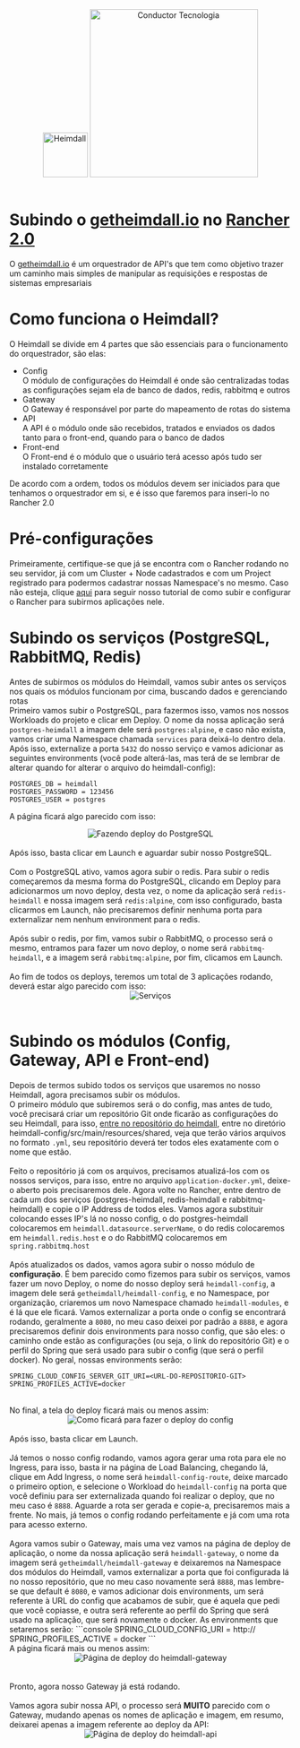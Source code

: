 <div align="center">
  <a href="https://github.com/getheimdall/heimdall"><img src="../../tsuru/heimdall-on-tsuru/images/logo-heimdall.png" width="80" title="Heimdall" /></a>
  <a href="http://www.conductor.com.br/"><img src="../../tsuru/heimdall-on-tsuru/images/logo-conductor.png" width="300" title="Conductor Tecnologia" /></a>
</div>
<br />

# Subindo o <a href="https://getheimdall.io">getheimdall.io</a> no <a href="https://rancher.com">Rancher 2.0</a>
O <a href="https://getheimdall.io">getheimdall.io</a> é um orquestrador de API's que tem como objetivo trazer um caminho mais simples de manipular as requisições e respostas de sistemas empresariais

# Como funciona o Heimdall?
O Heimdall se divide em 4 partes que são essenciais para o funcionamento do orquestrador, são elas:
* Config  
O módulo de configurações do Heimdall é onde são centralizadas todas as configurações sejam ela de banco de dados, redis, rabbitmq e outros
* Gateway  
O Gateway é responsável por parte do mapeamento de rotas do sistema
* API  
A API é o módulo onde são recebidos, tratados e enviados os dados tanto para o front-end, quando para o banco de dados
* Front-end  
O Front-end é o módulo que o usuário terá acesso após tudo ser instalado corretamente

De acordo com a ordem, todos os módulos devem ser iniciados para que tenhamos o orquestrador em si, e é isso que faremos para inseri-lo no Rancher 2.0

# Pré-configurações
Primeiramente, certifique-se que já se encontra com o Rancher rodando no seu servidor, já com um Cluster + Node cadastrados e com um Project registrado 
para podermos cadastrar nossas Namespace's no mesmo. Caso não esteja, clique <a href="https://github.com/conductorlabs/wrapper/tree/master/rancher">aqui</a> para 
seguir nosso tutorial de como subir e configurar o Rancher para subirmos aplicações nele.

# Subindo os serviços (PostgreSQL, RabbitMQ, Redis)
Antes de subirmos os módulos do Heimdall, vamos subir antes os serviços nos quais os módulos funcionam por cima, buscando dados e gerenciando rotas<br />
Primeiro vamos subir o PostgreSQL, para fazermos isso, vamos nos nossos Workloads do projeto e clicar em Deploy. O nome da nossa aplicação será <code>postgres-heimdall</code> 
a imagem dele será <code>postgres:alpine</code>, e caso não exista, vamos criar uma Namespace chamada <code>services</code> para deixá-lo dentro dela. Após isso, externalize 
a porta <code>5432</code> do nosso serviço e vamos adicionar as seguintes environments (você pode alterá-las, mas terá de se lembrar de alterar quando for alterar o arquivo do heimdall-config): 
```console
POSTGRES_DB = heimdall
POSTGRES_PASSWORD = 123456
POSTGRES_USER = postgres
```
A página ficará algo parecido com isso: 
<div align="center">
  <img src="./images/deploy-postgres.PNG" title="Fazendo deploy do PostgreSQL" />
</div>
<br />
Após isso, basta clicar em Launch e aguardar subir nosso PostgreSQL.
<br /><br />
Com o PostgreSQL ativo, vamos agora subir o redis. Para subir o redis começaremos da mesma forma do PostgreSQL, clicando em Deploy para adicionarmos um 
novo deploy, desta vez, o nome da aplicação será <code>redis-heimdall</code> e nossa imagem será <code>redis:alpine</code>, com isso configurado, basta clicarmos em Launch, 
não precisaremos definir nenhuma porta para externalizar nem nenhum environment para o redis.
<br /><br />
Após subir o redis, por fim, vamos subir o RabbitMQ, o processo será o mesmo, entramos para fazer um novo deploy, o nome será <code>rabbitmq-heimdall</code>, e a 
imagem será <code>rabbitmq:alpine</code>, por fim, clicamos em Launch.
<br /><br />
Ao fim de todos os deploys, teremos um total de 3 aplicações rodando, deverá estar algo parecido com isso: 
<div align="center">
  <img src="./images/services-deployed.PNG" title="Serviços" />
</div>
<br />

# Subindo os módulos (Config, Gateway, API e Front-end)
Depois de termos subido todos os serviços que usaremos no nosso Heimdall, agora precisamos subir os módulos.
<br />
O primeiro módulo que subiremos será o do config, mas antes de tudo, você precisará criar um repositório Git onde ficarão as configurações 
do seu Heimdall, para isso, <a href="https://github.com/getheimdall/heimdall">entre no repositório do heimdall</a>, entre no diretório heimdall-config/src/main/resources/shared, 
veja que terão vários arquivos no formato <code>.yml</code>, seu repositório deverá ter todos eles exatamente com o nome que estão.
<br /><br />
Feito o repositório já com os arquivos, precisamos atualizá-los com os nossos serviços, para isso, entre no arquivo <code>application-docker.yml</code>, 
deixe-o aberto pois precisaremos dele. Agora volte no Rancher, entre dentro de cada um dos serviços (postgres-heimdall, redis-heimdall e rabbitmq-heimdall) 
e copie o IP Address de todos eles. Vamos agora substituir colocando esses IP's lá no nosso config, o do postgres-heimdall colocaremos em <code>heimdall.datasource.serverName</code>, 
o do redis colocaremos em <code>heimdall.redis.host</code> e o do RabbitMQ colocaremos em <code>spring.rabbitmq.host</code>
<br /><br />
Após atualizados os dados, vamos agora subir o nosso módulo de <b>configuração</b>. É bem parecido como fizemos para subir os serviços, vamos fazer um novo Deploy, o nome do nosso deploy será <code>heimdall-config</code>, a imagem dele será <code>getheimdall/heimdall-config</code>, e no Namespace, por organização, criaremos um novo Namespace chamado <code>heimdall-modules</code>, e é lá que ele ficará. Vamos externalizar a porta onde o config se encontrará rodando, geralmente a <code>8080</code>, no meu caso deixei por padrão a <code>8888</code>, e agora precisaremos definir dois environments para nosso config, que são eles: o caminho onde estão as configurações (ou seja, o link do repositório Git) e o perfil do Spring que será usado para subir o config (que será o perfil docker). No geral, nossas environments serão: 
```console
SPRING_CLOUD_CONFIG_SERVER_GIT_URI=<URL-DO-REPOSITORIO-GIT>
SPRING_PROFILES_ACTIVE=docker
```
<br />
No final, a tela do deploy ficará mais ou menos assim: 
<div align="center">
   <img src="./images/heimdall-config-deploy.PNG" title="Como ficará para fazer o deploy do config" />
</div>
<br />
Após isso, basta clicar em Launch.
<br /><br />
Já temos o nosso config rodando, vamos agora gerar uma rota para ele no Ingress, para isso, basta ir na página de Load Balancing, chegando lá, clique em Add Ingress, o nome será <code>heimdall-config-route</code>, deixe marcado o primeiro option, e selecione o Workload do <code>heimdall-config</code> na porta que você definiu para ser externalizada quando foi realizar o deploy, que no meu caso é <code>8888</code>. Aguarde a rota ser gerada e copie-a, precisaremos mais a frente. No mais, já temos o config rodando perfeitamente e já com uma rota para acesso externo.
<br /><br />
Agora vamos subir o Gateway, mais uma vez vamos na página de deploy de aplicação, o nome da nossa aplicação será <code>heimdall-gateway</code>, o nome da imagem será <code>getheimdall/heimdall-gateway</code> e deixaremos na Namespace dos módulos do Heimdall, vamos externalizar a porta que foi configurada lá no nosso repositório, que no meu caso novamente será <code>8888</code>, mas lembre-se que default é <code>8080</code>, e vamos adicionar dois environments, um será referente à URL do config que acabamos de subir, que é aquela que pedi que você copiasse, e outra será referente ao perfil do Spring que será usado na aplicação, que será novamente o docker. As environments que setaremos serão: 
```console
SPRING_CLOUD_CONFIG_URI = http://<URL-DO-CONFIG>
SPRING_PROFILES_ACTIVE = docker
```
<br />
A página ficará mais ou menos assim: 
<br />
<div align="center">
  <img src="./images/heimdall-gateway-deploy.PNG" title="Página de deploy do heimdall-gateway" />
</div>
<br /><br />
Pronto, agora nosso Gateway já está rodando.
<br /><br />
Vamos agora subir nossa API, o processo será <b>MUITO</b> parecido com o Gateway, mudando apenas os nomes de aplicação e imagem, em resumo, deixarei apenas a imagem referente ao deploy da API: 
<br />
<div align="center">
  <img src="./images/heimdall-api-deploy.PNG" title="Página de deploy do heimdall-api" />
</div>
